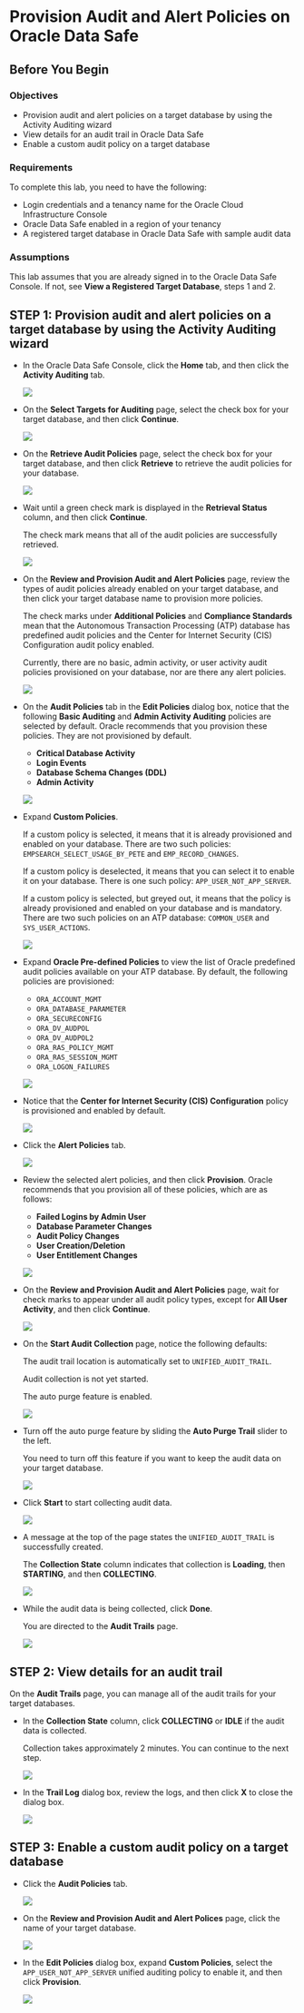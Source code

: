 # Provision Audit and Alert Policies on Oracle Data Safe

## Before You Begin
### Objectives
- Provision audit and alert policies on a target database by using the Activity Auditing wizard
- View details for an audit trail in Oracle Data Safe
- Enable a custom audit policy on a target database

### Requirements
To complete this lab, you need to have the following:
- Login credentials and a tenancy name for the Oracle Cloud Infrastructure Console
- Oracle Data Safe enabled in a region of your tenancy
- A registered target database in Oracle Data Safe with sample audit data

### Assumptions
This lab assumes that you are already signed in to the Oracle Data Safe Console. If not, see **View a Registered Target Database**, steps 1 and 2.

## **STEP 1**: Provision audit and alert policies on a target database by using the Activity Auditing wizard

- In the Oracle Data Safe Console, click the **Home** tab, and then click the **Activity Auditing** tab.

  ![](./provision-audit-alert-policies/images/access-activity-auditing.png " ")

- On the **Select Targets for Auditing** page, select the check box for your target database, and then click **Continue**.

  ![](./provision-audit-alert-policies/images/select-targets-for-auditing.png " ")

- On the **Retrieve Audit Policies** page, select the check box for your target database, and then click **Retrieve** to retrieve the audit policies for your database.

  ![](./provision-audit-alert-policies/images/retrieve-audit-policies.png " ")

- Wait until a green check mark is displayed in the **Retrieval Status** column, and then click **Continue**.

  The check mark means that all of the audit policies are successfully retrieved.


  ![](./provision-audit-alert-policies/images/policies-retrieved.png " ")

- On the **Review and Provision Audit and Alert Policies** page, review the types of audit policies already enabled on your target database, and then click your target database name to provision more policies.

  The check marks under **Additional Policies** and **Compliance Standards** mean that the Autonomous Transaction Processing (ATP) database has predefined audit policies and the Center for Internet Security (CIS) Configuration audit policy enabled.

  Currently, there are no basic, admin activity, or user activity audit policies provisioned on your database, nor are there any alert policies.


  ![](./provision-audit-alert-policies/images/additional-policies-cis.png " ")


- On the **Audit Policies** tab in the **Edit Policies** dialog box, notice that the following **Basic Auditing** and **Admin Activity Auditing** policies are selected by default. Oracle recommends that you provision these policies. They are not provisioned by default.

  - **Critical Database Activity**
  - **Login Events**
  - **Database Schema Changes (DDL)**
  - **Admin Activity**


  ![](./provision-audit-alert-policies/images/basic-admin-policies.png " ")


- Expand **Custom Policies**.

  If a custom policy is selected, it means that it is already provisioned and enabled on your database. There are two such policies: `EMPSEARCH_SELECT_USAGE_BY_PETE` and `EMP_RECORD_CHANGES`.

  If a custom policy is deselected, it means that you can select it to enable it on your database. There is one such policy: `APP_USER_NOT_APP_SERVER`.

  If a custom policy is selected, but greyed out, it means that the policy is already provisioned and enabled on your database and is mandatory. There are two such policies on an ATP database: `COMMON_USER` and `SYS_USER_ACTIONS`.


  ![](./provision-audit-alert-policies/images/additional-audit-policies.png " ")
 


- Expand **Oracle Pre-defined Policies** to view the list of Oracle predefined audit policies available on your ATP database. By default, the following policies are provisioned:

  - `ORA_ACCOUNT_MGMT`
  - `ORA_DATABASE_PARAMETER`
  - `ORA_SECURECONFIG`
  - `ORA_DV_AUDPOL`
  - `ORA_DV_AUDPOL2`
  - `ORA_RAS_POLICY_MGMT`
  - `ORA_RAS_SESSION_MGMT`
  - `ORA_LOGON_FAILURES`

 
  ![](./provision-audit-alert-policies/images/oracle-predefined-policies.png " ")

- Notice that the **Center for Internet Security (CIS) Configuration** policy is provisioned and enabled by default.


  ![](./provision-audit-alert-policies/images/cis-provisioned-enabled.png " ")


- Click the **Alert Policies** tab.


  ![](./provision-audit-alert-policies/images/alert-policies-tab.png " ")

- Review the selected alert policies, and then click **Provision**. Oracle recommends that you provision all of these policies, which are as follows:

  - **Failed Logins by Admin User**
  - **Database Parameter Changes**
  - **Audit Policy Changes**
  - **User Creation/Deletion**
  - **User Entitlement Changes** 

   ![](./provision-audit-alert-policies/images/selected-alert-policies.png " ")

- On the **Review and Provision Audit and Alert Policies** page, wait for check marks to appear under all audit policy types, except for **All User Activity**, and then click **Continue**.

  ![](./provision-audit-alert-policies/images/review-provision-audit-alert-policies.png " ")



- On the **Start Audit Collection** page, notice the following defaults:

  The audit trail location is automatically set to  `UNIFIED_AUDIT_TRAIL`.

  Audit collection is not yet started.

  The auto purge feature is enabled.


  ![](./provision-audit-alert-policies/images/start-audit-collection-page.png " ")


- Turn off the auto purge feature by sliding the **Auto Purge Trail** slider to the left.

  You need to turn off this feature if you want to keep the audit data on your target database.

   ![](./provision-audit-alert-policies/images/turn-off-auto-purge.png " ")

- Click **Start** to start collecting audit data.

  ![](./provision-audit-alert-policies/images/click-start-to-collect-audit-data.png " ")

- A message at the top of the page states the `UNIFIED_AUDIT_TRAIL` is successfully created.

  The **Collection State** column indicates that collection is **Loading**, then **STARTING**, and then **COLLECTING**.


  ![](./provision-audit-alert-policies/images/audit-trail-created-audit-collecting.png " ")

- While the audit data is being collected, click **Done**.

  You are directed to the **Audit Trails** page.

   ![](./provision-audit-alert-policies/images/click-done-audit-collection.png " ")




## **STEP 2**: View details for an audit trail

On the **Audit Trails** page, you can manage all of the audit trails for your target databases.

- In the **Collection State** column, click **COLLECTING** or **IDLE** if the audit data is collected.

  Collection takes approximately 2 minutes. You can continue to the next step.


  ![](./provision-audit-alert-policies/images/click-collecting-or-idle.png " ")

- In the **Trail Log** dialog box, review the logs, and then click **X** to close the dialog box.


  ![](./provision-audit-alert-policies/images/trail-log.png " ")



## **STEP 3**: Enable a custom audit policy on a target database


- Click the **Audit Policies** tab.


  ![](./provision-audit-alert-policies/images/click-audit-policies-tab.png " ")



- On the **Review and Provision Audit and Alert Polices** page, click the name of your target database.


  ![](./provision-audit-alert-policies/images/click-database-on-audit-policies-tab.png " ")


- In the **Edit Policies** dialog box, expand **Custom Policies**, select the `APP_USER_NOT_APP_SERVER` unified auditing policy to enable it, and then click **Provision**.


  ![](./provision-audit-alert-policies/images/enable-custom-audit-policy.png " ")  